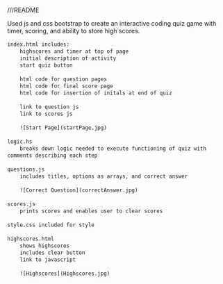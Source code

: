 
///README

Used js and css bootstrap to create an interactive coding quiz game with timer, scoring, and ability to store high scores. 

    index.html includes:
        highscores and timer at top of page 
        initial description of activity 
        start quiz button 

        html code for question pages 
        html code for final score page 
        html code for insertion of initals at end of quiz 

        link to question js
        link to scores js 

        ![Start Page](startPage.jpg)

    logic.hs
        breaks down logic needed to execute functioning of quiz with comments describing each step 

    questions.js 
        includes titles, options as arrays, and correct answer 

        ![Correct Question](correctAnswer.jpg)

    scores.js
        prints scores and enables user to clear scores 

    style.css included for style 

    highscores.html
        shows highscores 
        includes clear button 
        link to javascript 

        ![Highscores](Highscores.jpg)